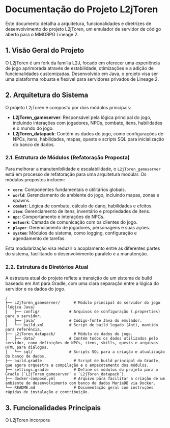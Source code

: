 # Documentação do Projeto L2jToren

Este documento detalha a arquitetura, funcionalidades e diretrizes de desenvolvimento do projeto L2jToren, um emulador de servidor de código aberto para o MMORPG Lineage 2.

## 1. Visão Geral do Projeto

O L2jToren é um fork da família L2J, focado em oferecer uma experiência de jogo aprimorada através de estabilidade, otimizações e a adição de funcionalidades customizadas. Desenvolvido em Java, o projeto visa ser uma plataforma robusta e flexível para servidores privados de Lineage 2.

## 2. Arquitetura do Sistema

O projeto L2jToren é composto por dois módulos principais:

-   **L2jToren_gameserver**: Responsável pela lógica principal do jogo, incluindo interações com jogadores, NPCs, combate, itens, habilidades e o mundo do jogo.
-   **L2jToren_datapack**: Contém os dados do jogo, como configurações de NPCs, itens, habilidades, mapas, quests e scripts SQL para inicialização do banco de dados.

### 2.1. Estrutura de Módulos (Refatoração Proposta)

Para melhorar a manutenibilidade e escalabilidade, o `L2jToren_gameserver` está em processo de refatoração para uma arquitetura modular. Os módulos propostos incluem:

-   **`core`**: Componentes fundamentais e utilitários globais.
-   **`world`**: Gerenciamento do ambiente do jogo, incluindo mapas, zonas e spawns.
-   **`combat`**: Lógica de combate, cálculo de dano, habilidades e efeitos.
-   **`item`**: Gerenciamento de itens, inventário e propriedades de itens.
-   **`npc`**: Comportamento e interações de NPCs.
-   **`network`**: Camada de comunicação com os clientes do jogo.
-   **`player`**: Gerenciamento de jogadores, personagens e suas ações.
-   **`system`**: Módulos de sistema, como logging, configuração e agendamento de tarefas.

Esta modularização visa reduzir o acoplamento entre as diferentes partes do sistema, facilitando o desenvolvimento paralelo e a manutenção.

### 2.2. Estrutura de Diretórios Atual

A estrutura atual do projeto reflete a transição de um sistema de build baseado em Ant para Gradle, com uma clara separação entre a lógica do servidor e os dados do jogo.

```
/
├── L2jToren_gameserver/      # Módulo principal do servidor do jogo (lógica Java)
│   ├── config/             # Arquivos de configuração (.properties) para o servidor.
│   ├── java/               # Código-fonte Java do emulador.
│   └── build.xml           # Script de build legado (Ant), mantido para referência.
├── L2jToren_datapack/        # Módulo de dados do jogo.
│   ├── data/               # Contém todos os dados utilizados pelo servidor, como definições de NPCs, itens, skills, quests e arquivos HTML para diálogos.
│   └── sql/                # Scripts SQL para a criação e atualização do banco de dados.
├── build.gradle              # Script de build principal do Gradle, que agora orquestra a compilação e o empacotamento dos módulos.
├── settings.gradle           # Define os módulos do projeto para o Gradle (`L2jToren_gameserver` e `L2jToren_datapack`).
├── docker-compose.yml        # Arquivo para facilitar a criação de um ambiente de desenvolvimento com banco de dados MariaDB via Docker.
└── README.md                 # Documentação geral com instruções rápidas de instalação e contribuição.
```

## 3. Funcionalidades Principais

O L2jToren incorpora